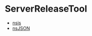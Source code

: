 # ServerReleaseTool

- [nsis](https://nsis.sourceforge.io/Download)
- [nsJSON](https://nsis.sourceforge.io/NsJSON_plug-in)

